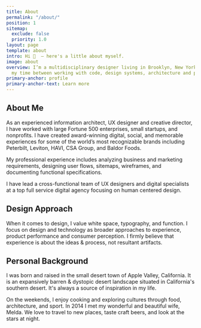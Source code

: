 ```yaml
---
title: About
permalink: "/about/"
position: 1
sitemap:
  exclude: false
  priority: 1.0
layout: page
template: about
intro: Hi 👋  — here's a little about myself.
image: about
overview: I’m a multidisciplinary designer living in Brooklyn, New York — I divide
  my time between working with code, design systems, architecture and photography.
primary-anchor: profile
primary-anchor-text: Learn more
---
```

## About Me
As an experienced information architect, UX designer and creative director, I have worked with large Fortune 500 enterprises, small startups, and nonprofits. I have created award-winning digital, social, and memorable experiences for some of the world’s most recognizable brands including Peterbilt, Leviton, HAVI, CSA Group, and Baldor Foods.

My professional experience includes analyzing business and marketing requirements, designing user flows, sitemaps, wireframes, and documenting functional specifications.

I have lead a cross-functional team of UX designers and digital specialists at a top full service digital agency focusing on human centered design.

## Design Approach
When it comes to design, I value white space, typography, and function. I focus on design and technology as broader approaches to experience, product performance and consumer perception. I firmly believe that experience is about the ideas & process, not resultant artifacts.

## Personal Background
I was born and raised in the small desert town of Apple Valley, California. It is an expansively barren & dystopic desert landscape situated in California's southern desert. It's always a source of inspiration in my life.

On the weekends, I enjoy cooking and exploring cultures through food, architecture, and sport. In 2014 I met my wonderful and beautiful wife, Melda. We love to travel to new places, taste craft beers, and look at the stars at night.
